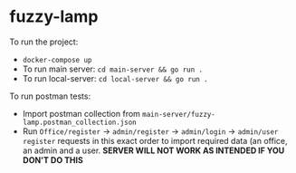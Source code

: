 # fuzzy-lamp

To run the project:

- `docker-compose up`
- To run main server: `cd main-server && go run .`
- To run local-server: `cd local-server && go run .`

To run postman tests:
- Import postman collection from `main-server/fuzzy-lamp.postman_collection.json`
- Run `Office/register` -> `admin/register` -> `admin/login` -> `admin/user register` requests in this exact order to import 
required data (an office, an admin and a user. **SERVER WILL NOT WORK AS INTENDED IF YOU DON'T DO THIS**